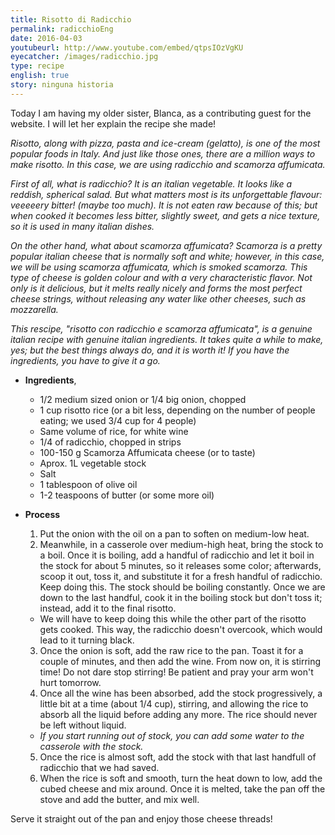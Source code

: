 ```yaml
---
title: Risotto di Radicchio
permalink: radicchioEng
date: 2016-04-03
youtubeurl: http://www.youtube.com/embed/qtpsIOzVgKU
eyecatcher: /images/radicchio.jpg
type: recipe
english: true
story: ninguna historia
---
```


Today I am having my older sister, Blanca, as a contributing guest for the website. I will let her explain the recipe she made! 


_Risotto, along with pizza, pasta and ice-cream (gelatto), is one of the most popular foods in Italy. And just like those ones, there are a million ways to make risotto. In this case, we are using radicchio and scamorza affumicata._

_First of all, what is radicchio? It is an italian vegetable. It looks like a reddish, spherical salad. But what matters most is its unforgettable flavour: veeeeery bitter! (maybe too much). It is not eaten raw because of this; but when cooked it becomes less bitter, slightly sweet, and gets a nice texture, so it is used in many italian dishes._

_On the other hand, what about scamorza affumicata? Scamorza is a pretty popular italian cheese that is normally soft and white; however, in this case, we will be using scamorza affumicata, which is smoked scamorza. This type of cheese is golden colour and with a very characteristic flavor. Not only is it delicious, but it melts really nicely and forms the most perfect cheese strings, without releasing any water like other cheeses, such as mozzarella._

_This rescipe, "risotto con radicchio e scamorza affumicata", is a genuine italian recipe with genuine italian ingredients. It takes quite a while to make, yes; but the best things always do, and it is worth it! If you have the ingredients, you have to give it a go._


* **Ingredients**, 
  * 1/2 medium sized onion or 1/4 big onion, chopped
  * 1 cup risotto rice (or a bit less, depending on the number of people eating; we used 3/4 cup for 4 people)
  * Same volume of rice, for white wine
  * 1/4 of radicchio, chopped in strips
  * 100-150 g Scamorza Affumicata cheese (or to taste)
  * Aprox. 1L vegetable stock
  * Salt
  * 1 tablespoon of olive oil
  * 1-2 teaspoons of butter (or some more oil)


* **Process**
  1. Put the onion with the oil on a pan to soften on medium-low heat.
  2. Meanwhile, in a casserole over medium-high heat, bring the stock to a boil. Once it is boiling, add a handful of radicchio and let it boil in the stock for about 5 minutes, so it releases some color; afterwards, scoop it out, toss it, and substitute it for a fresh handful of radicchio. Keep doing this. The stock should be boiling constantly. Once we are down to the last handful, cook it in the boiling stock but don't toss it; instead, add it to the final risotto. 
   - We will have to keep doing this while the other part of the risotto gets cooked. This way, the radicchio doesn't overcook, which would lead to it turning black.
  3. Once the onion is soft, add the raw rice to the pan. Toast it for a couple of minutes, and then add the wine. From now on, it is stirring time! Do not dare stop stirring! Be patient and pray your arm won't hurt tomorrow.
  4. Once all the wine has been absorbed, add the stock progressively, a little bit at a time (about 1/4 cup), stirring, and allowing the rice to absorb all the liquid before adding any more.  The rice should never be left without liquid.
   - _If you start running out of stock, you can add some water to the casserole with the stock._
  5. Once the rice is almost soft, add the stock with that last handfull of radicchio that we had saved. 
  6. When the rice is soft and smooth, turn the heat down to low, add the cubed cheese and mix around. Once it is melted, take the pan off the stove and add the butter, and mix well.

Serve it straight out of the pan and enjoy those cheese threads!


